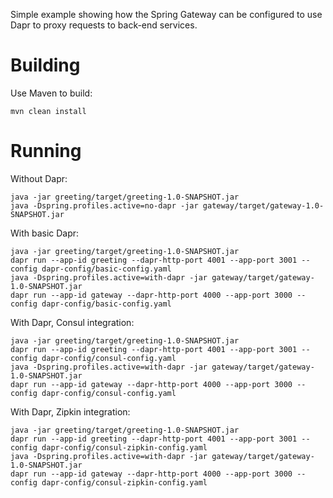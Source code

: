 Simple example showing how the Spring Gateway can be configured to use Dapr to 
proxy requests to back-end services.

# Building

Use Maven to build: 

    mvn clean install

# Running

Without Dapr:

    java -jar greeting/target/greeting-1.0-SNAPSHOT.jar
    java -Dspring.profiles.active=no-dapr -jar gateway/target/gateway-1.0-SNAPSHOT.jar

With basic Dapr:

    java -jar greeting/target/greeting-1.0-SNAPSHOT.jar
    dapr run --app-id greeting --dapr-http-port 4001 --app-port 3001 --config dapr-config/basic-config.yaml
    java -Dspring.profiles.active=with-dapr -jar gateway/target/gateway-1.0-SNAPSHOT.jar
    dapr run --app-id gateway --dapr-http-port 4000 --app-port 3000 --config dapr-config/basic-config.yaml

With Dapr, Consul integration:

    java -jar greeting/target/greeting-1.0-SNAPSHOT.jar
    dapr run --app-id greeting --dapr-http-port 4001 --app-port 3001 --config dapr-config/consul-config.yaml
    java -Dspring.profiles.active=with-dapr -jar gateway/target/gateway-1.0-SNAPSHOT.jar
    dapr run --app-id gateway --dapr-http-port 4000 --app-port 3000 --config dapr-config/consul-config.yaml

With Dapr, Zipkin integration:

    java -jar greeting/target/greeting-1.0-SNAPSHOT.jar
    dapr run --app-id greeting --dapr-http-port 4001 --app-port 3001 --config dapr-config/consul-zipkin-config.yaml
    java -Dspring.profiles.active=with-dapr -jar gateway/target/gateway-1.0-SNAPSHOT.jar
    dapr run --app-id gateway --dapr-http-port 4000 --app-port 3000 --config dapr-config/consul-zipkin-config.yaml
